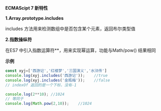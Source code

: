 **ECMAScipt 7 新特性**

**1.Array.prototype.includes**

includes  方法用来检测数组中是否包含某个元素，返回布尔类型值

**2.指数操纵符**

在ES7 中引入指数运算符**，用来实现幂运算，功能与Math/pow() 结果相同

**示例**

```js
const xyj=['西游记','红楼梦','三国演义','水浒传']
console.log(xyj.includes('西游记'));    //true
console.log(xyj.includes('金瓶梅'));    //false
// indexOf 返回的是一个下标，没有-1

console.log(2**10); //1024
// 等同于
console.log(Math.pow(2,10));    //1024

```

